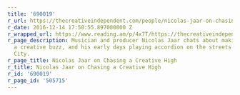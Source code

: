 ```yaml
---
title: '690019'
r_url: https://thecreativeindependent.com/people/nicolas-jaar-on-chasing-a-creative-high/
r_date: 2016-12-14 17:50:55.897000000 Z
r_wrapped_url: https://www.reading.am/p/4x7T/https://thecreativeindependent.com/people/nicolas-jaar-on-chasing-a-creative-high/
r_page_description: Musician and producer Nicolas Jaar chats about making songs, chasing
  a creative buzz, and his early days playing accordion on the streets of New York
  City.
r_page_title: Nicolas Jaar on Chasing a Creative High
r_title: Nicolas Jaar on Chasing a Creative High
r_id: '690019'
r_page_id: '505715'
---
```


